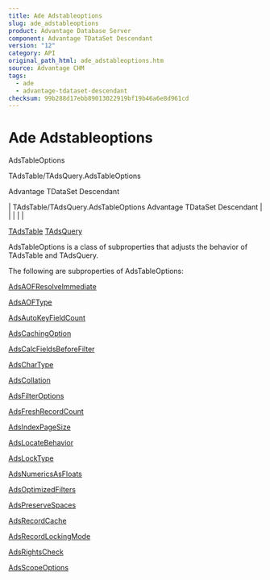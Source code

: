 ```yaml
---
title: Ade Adstableoptions
slug: ade_adstableoptions
product: Advantage Database Server
component: Advantage TDataSet Descendant
version: "12"
category: API
original_path_html: ade_adstableoptions.htm
source: Advantage CHM
tags:
  - ade
  - advantage-tdataset-descendant
checksum: 99b288d17ebb89013022919bf19b46a6e8d961cd
---
```


# Ade Adstableoptions

AdsTableOptions

TAdsTable/TAdsQuery.AdsTableOptions

Advantage TDataSet Descendant

| TAdsTable/TAdsQuery.AdsTableOptions  Advantage TDataSet Descendant |  |  |  |  |

[TAdsTable](ade_tadstable_7.md) [TAdsQuery](ade_tadsquery.md)

AdsTableOptions is a class of subproperties that adjusts the behavior of TAdsTable and TAdsQuery.

The following are subproperties of AdsTableOptions:

[AdsAOFResolveImmediate](ade_adsaofresolveimmediate.md)

[AdsAOFType](ade_adsaoftype.md)

[AdsAutoKeyFieldCount](ade_adsautokeyfieldcount.md)

[AdsCachingOption](ade_adstableoptions_adscachingopti.md)

[AdsCalcFieldsBeforeFilter](ade_adscalcfieldsbeforefilter.md)

[AdsCharType](ade_adschartype.md)

[AdsCollation](ade_adscollation.htm "Collation")

[AdsFilterOptions](ade_adsfilteroptions.md)

[AdsFreshRecordCount](ade_adsfreshrecordcount.md)

[AdsIndexPageSize](ade_adsindexpagesize.md)

[AdsLocateBehavior](ade_adslocatebehavior.md)

[AdsLockType](ade_adslocktype.md)

[AdsNumericsAsFloats](ade_adsnumericsasfloats.md)

[AdsOptimizedFilters](ade_adsoptimizedfilters.md)

[AdsPreserveSpaces](ade_adspreservespaces.md)

[AdsRecordCache](ade_adsrecordcache.md)

[AdsRecordLockingMode](ade_adsrecordlockingmode.md)

[AdsRightsCheck](ade_adsrightscheck.md)

[AdsScopeOptions](ade_adsscopeoptions.md)
